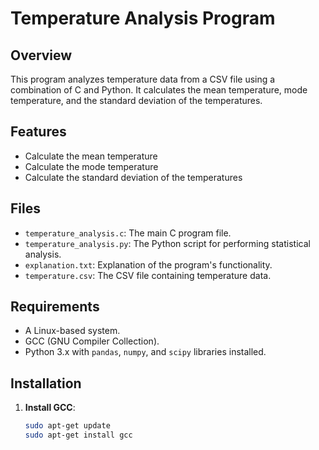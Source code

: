 # Temperature Analysis Program

## Overview

This program analyzes temperature data from a CSV file using a combination of C and Python. It calculates the mean temperature, mode temperature, and the standard deviation of the temperatures.

## Features

- Calculate the mean temperature
- Calculate the mode temperature
- Calculate the standard deviation of the temperatures

## Files

- `temperature_analysis.c`: The main C program file.
- `temperature_analysis.py`: The Python script for performing statistical analysis.
- `explanation.txt`: Explanation of the program's functionality.
- `temperature.csv`: The CSV file containing temperature data.

## Requirements

- A Linux-based system.
- GCC (GNU Compiler Collection).
- Python 3.x with `pandas`, `numpy`, and `scipy` libraries installed.

## Installation

1. **Install GCC**:
   ```bash
   sudo apt-get update
   sudo apt-get install gcc
